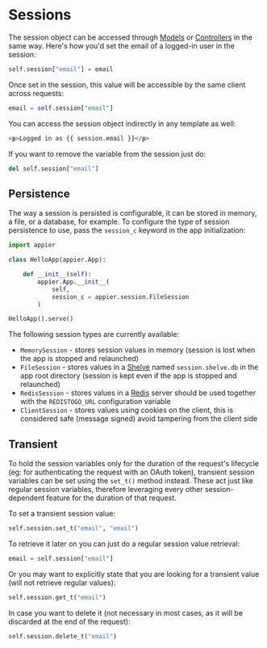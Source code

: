 # Sessions

The session object can be accessed through [Models](models.md) or [Controllers](controllers.md)
in the same way. Here's how you'd set the email of a logged-in user in the session:

```python
self.session["email"] = email
```

Once set in the session, this value will be accessible by the same client across requests:

```python
email = self.session["email"]
```

You can access the session object indirectly in any template as well:

```html
<p>Logged in as {{ session.email }}</p>
```

If you want to remove the variable from the session just do:

```python
del self.session["email"]
```

## Persistence

The way a session is persisted is configurable, it can be stored in memory, a file, or a database, for example.
To configure the type of session persistence to use, pass the `session_c` keyword in the app initialization:

```python
import appier

class HelloApp(appier.App):

    def __init__(self):
        appier.App.__init__(
            self,
            session_c = appier.session.FileSession
        )

HelloApp().serve()
```

The following session types are currently available:

* `MemorySession` - stores session values in memory (session is lost when the app is stopped and relaunched)
* `FileSession` - stores values in a [Shelve](https://docs.python.org/library/shelve.html) named `session.shelve.db` in the app root directory (session is kept even if the app is stopped and relaunched)
* `RedisSession` - stores values in a [Redis](http://redis.io/) server should be used together with the `REDISTOGO_URL` configuration variable
* `ClientSession` - stores values using cookies on the client, this is considered safe (message signed) avoid tampering from the client side

## Transient

To hold the session variables only for the duration of the request's lifecycle (eg: for authenticating the request with an OAuth token),
transient session variables can be set using the `set_t()` method instead. These act just like regular session variables,
therefore leveraging every other session-dependent feature for the duration of that request.

To set a transient session value:

```python
self.session.set_t("email", "email")
```

To retrieve it later on you can just do a regular session value retrieval:

```python
email = self.session["email"]
```

Or you may want to explicitly state that you are looking for a transient value (will not retrieve regular values):

```python
self.session.get_t("email")
```

In case you want to delete it (not necessary in most cases, as it will be discarded at the end of the request):

```python
self.session.delete_t("email")
```

